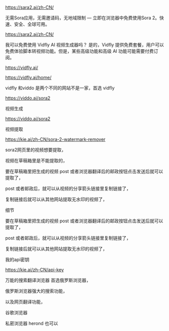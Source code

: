 https://sara2.ai/zh-CN/

无需Sora应用，无需邀请码，无地域限制 — 立即在浏览器中免费使用Sora 2。快速、安全、全球可用。

https://sara2.ai/zh-CN/

我可以免费使用 Vidfly AI 视频生成器吗？ 是的，Vidfly 提供免费套餐，用户可以免费体验脚本转视频功能。但是，某些高级功能和高级 AI 功能可能需要付费订阅。

https://vidfly.ai/

https://vidfly.ai/home/

vidfly 和viddo 是两个不同的网站不是一家，首选 vidfly

https://viddo.ai/sora2

视频生成

https://viddo.ai/sora2

视频提取

https://kie.ai/zh-CN/sora-2-watermark-remover

sora2网页里的视频想要提取，

视频在草稿箱里是不能提取的，

要在草稿箱里把生成的视频 post 或者浏览器翻译后的邮政按钮点击发送后就可以提取了，

post 或者邮政后，就可以从视频的分享箭头链接里复制链接了，

复制链接后就可以从其他网站提取无水印的视频了，

细节

要在草稿箱里把生成的视频 post 或者浏览器翻译后的邮政按钮点击发送后就可以提取了，

post 或者邮政后，就可以从视频的分享箭头链接里复制链接了，

复制链接后就可以从其他网站提取无水印的视频了，

我的api密钥

https://kie.ai/zh-CN/api-key

万能的搜索翻译浏览器 首选俄罗斯浏览器，

俄罗斯浏览器强大的搜索功能，

以及网页翻译功能，

谷歌浏览器



私密浏览器 herond  也可以
